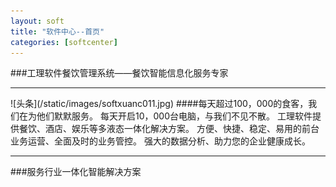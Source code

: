 ```yaml
---
layout: soft
title: "软件中心--首页"
categories: [softcenter]
---
```

###工理软件餐饮管理系统——餐饮智能信息化服务专家
<hr/>
![头条](/static/images/softxuanc011.jpg)
####每天超过100，000的食客，我们在为他们默默服务。
每天开启10，000台电脑，与我们不见不散。
工理软件提供餐饮、酒店、娱乐等多液态一体化解决方案。
方便、快捷、稳定、易用的前台业务运营、全面及时的业务管控。
强大的数据分析、助力您的企业健康成长。
<hr/>
###服务行业一体化智能解决方案
